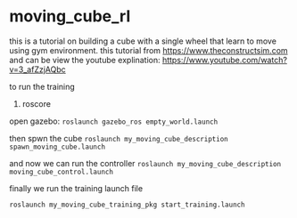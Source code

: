 # moving_cube_rl
 this is a tutorial on building a cube with  a single wheel that learn to move using gym environment.
 this tutorial from https://www.theconstructsim.com and can be view the youtube explination: https://www.youtube.com/watch?v=3_afZzjAQbc
 
 to run the training
 1. roscore
 
 
 open gazebo:
 ```roslaunch gazebo_ros empty_world.launch```
 
 then spwn the cube 
```roslaunch my_moving_cube_description spawn_moving_cube.launch```
 
 and now we can run the controller
```roslaunch my_moving_cube_description moving_cube_control.launch```

finally we run the training launch file

```roslaunch my_moving_cube_training_pkg start_training.launch```
